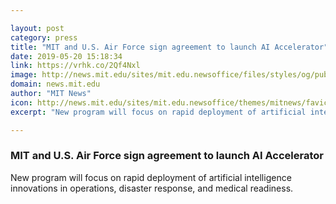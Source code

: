 ```yaml
---

layout: post
category: press
title: "MIT and U.S. Air Force sign agreement to launch AI Accelerator"
date: 2019-05-20 15:18:34
link: https://vrhk.co/2Qf4Nxl
image: http://news.mit.edu/sites/mit.edu.newsoffice/files/styles/og/public/images/2019/MIT-USAF-Accelerator.jpg
domain: news.mit.edu
author: "MIT News"
icon: http://news.mit.edu/sites/mit.edu.newsoffice/themes/mitnews/favicon.ico
excerpt: "New program will focus on rapid deployment of artificial intelligence innovations in operations, disaster response, and medical readiness."

---
```


### MIT and U.S. Air Force sign agreement to launch AI Accelerator

New program will focus on rapid deployment of artificial intelligence innovations in operations, disaster response, and medical readiness.